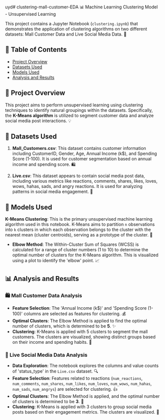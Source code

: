 uyd# clustering-mall-customer-EDA
📊 Machine Learning Clustering Model - Unsupervised Learning

This project contains a Jupyter Notebook (`clustering.ipynb`) that demonstrates the application of clustering algorithms on two different datasets: Mall Customer Data and Live Social Media Data. 🚀

## 📝 Table of Contents
- [Project Overview](#project-overview)
- [Datasets Used](#datasets-used)
- [Models Used](#models-used)
- [Analysis and Results](#analysis-and-results)

## 🌟 Project Overview

This project aims to perform unsupervised learning using clustering techniques to identify natural groupings within the datasets. Specifically, the **K-Means algorithm** is utilized to segment customer data and analyze social media post interactions. 💡

## 💾 Datasets Used

1.  **Mall_Customers.csv**: This dataset contains customer information including CustomerID, Gender, Age, Annual Income (k$), and Spending Score (1-100). It is used for customer segmentation based on annual income and spending score. 🛍️

2.  **Live.csv**: This dataset appears to contain social media post data, including various metrics like reactions, comments, shares, likes, loves, wows, hahas, sads, and angry reactions. It is used for analyzing patterns in social media engagement. 📱

## 🧠 Models Used

**K-Means Clustering**: This is the primary unsupervised machine learning algorithm used in this notebook. K-Means aims to partition `n` observations into `k` clusters in which each observation belongs to the cluster with the nearest mean (cluster centroids), serving as a prototype of the cluster. 🎯

-   **Elbow Method**: The Within-Cluster Sum of Squares (WCSS) is calculated for a range of cluster numbers (1 to 10) to determine the optimal number of clusters for the K-Means algorithm. This is visualized using a plot to identify the 'elbow' point. 📈

## 📊 Analysis and Results

### 🛍️ Mall Customer Data Analysis

-   **Feature Selection**: The 'Annual Income (k$)' and 'Spending Score (1-100)' columns are selected as features for clustering. 💰
-   **Optimal Clusters**: The Elbow Method is applied to find the optimal number of clusters, which is determined to be **5**. ✨
-   **Clustering**: K-Means is applied with 5 clusters to segment the mall customers. The clusters are visualized, showing distinct groups based on their income and spending habits. 👥

### 📱 Live Social Media Data Analysis

-   **Data Exploration**: The notebook explores the columns and value counts of 'status_type' in the `Live.csv` dataset. 🔍
-   **Feature Selection**: Features related to reactions (`num_reactions`, `num_comments`, `num_shares`, `num_likes`, `num_loves`, `num_wows`, `num_hahas`, `num_sads`, `num_angrys`) are selected for clustering. 👍
-   **Optimal Clusters**: The Elbow Method is applied, and the optimal number of clusters is determined to be **3**. 🌟
-   **Clustering**: K-Means is applied with 3 clusters to group social media posts based on their engagement metrics. The clusters are visualized. 💬




